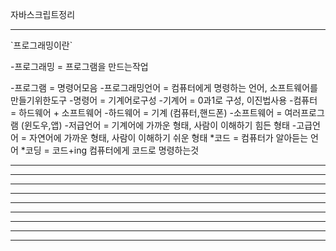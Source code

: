 자바스크립트정리
<hr>
`프로그래밍이란`

-프로그래밍 = 프로그램을 만드는작업

-프로그램 = 명령어모음
-프로그래밍언어 = 컴퓨터에게 명령하는 언어, 소프트웨어를 만들기위한도구
-명령어 = 기계어로구성
-기계어 = 0과1로 구성, 이진법사용
-컴퓨터 = 하드웨어 + 소프트웨어
-하드웨어 = 기계 (컴퓨터,핸드폰)
-소프트웨어 = 여러프로그램 (윈도우,앱)
-저급언어 = 기계어에 가까운 형태, 사람이 이해하기 힘든 형태
-고급언어 = 자연어에 가까운 형태, 사람이 이해하기 쉬운 형태
*코드 = 컴퓨터가 알아듣는 언어
*코딩 = 코드+ing 컴퓨터에게 코드로 명령하는것 
<hr>
<hr>
<hr>
<hr>
<hr>
<hr>
<hr>
<hr>
<hr>
